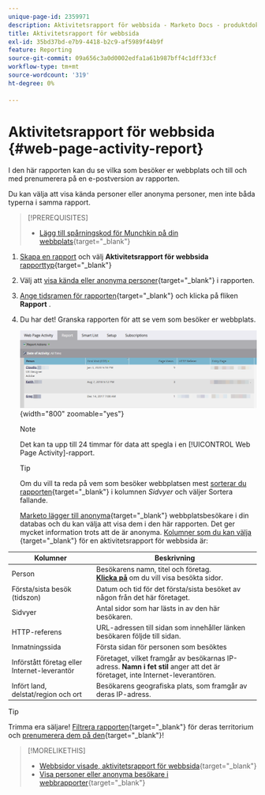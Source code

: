 ```yaml
---
unique-page-id: 2359971
description: Aktivitetsrapport för webbsida - Marketo Docs - produktdokumentation
title: Aktivitetsrapport för webbsida
exl-id: 35bd37bd-e7b9-4418-b2c9-af5989f44b9f
feature: Reporting
source-git-commit: 09a656c3a0d0002edfa1a61b987bff4c1dff33cf
workflow-type: tm+mt
source-wordcount: '319'
ht-degree: 0%

---
```


# Aktivitetsrapport för webbsida {#web-page-activity-report}

I den här rapporten kan du se vilka som besöker er webbplats och till och med prenumerera på en e-postversion av rapporten.

Du kan välja att visa kända personer eller anonyma personer, men inte båda typerna i samma rapport.

>[!PREREQUISITES]
>
>* [Lägg till spårningskod för Munchkin på din webbplats](/help/marketo/product-docs/administration/additional-integrations/add-munchkin-tracking-code-to-your-website.md){target="_blank"}

1. [Skapa en rapport](/help/marketo/product-docs/reporting/basic-reporting/creating-reports/create-a-report-in-a-program.md) och välj **Aktivitetsrapport för webbsida** [rapporttyp](/help/marketo/product-docs/reporting/basic-reporting/report-types/report-type-overview.md){target="_blank"}
1. Välj att [visa kända eller anonyma personer](/help/marketo/product-docs/reporting/basic-reporting/report-activity/display-people-or-anonymous-visitors-in-web-reports.md){target="_blank"} i rapporten.

1. [Ange tidsramen för rapporten](/help/marketo/product-docs/reporting/basic-reporting/editing-reports/change-a-report-time-frame.md){target="_blank"} och klicka på fliken **Rapport** .

1. Du har det! Granska rapporten för att se vem som besöker er webbplats.

   ![](assets/web-page-activity-report-1.png){width="800" zoomable="yes"}

   >[!NOTE]
   >
   >Det kan ta upp till 24 timmar för data att spegla i en [!UICONTROL Web Page Activity]-rapport.

   >[!TIP]
   >
   >Om du vill ta reda på vem som besöker webbplatsen mest [sorterar du rapporten](/help/marketo/product-docs/reporting/basic-reporting/editing-reports/sort-report-on-columns.md){target="_blank"} i kolumnen _Sidvyer_ och väljer Sortera fallande.

   [Marketo lägger till anonyma](/help/marketo/product-docs/reporting/basic-reporting/report-activity/tracking-anonymous-activity-and-people.md){target="_blank"} webbplatsbesökare i din databas och du kan välja att visa dem i den här rapporten. Det ger mycket information trots att de är anonyma.
   [Kolumner som du kan välja ](/help/marketo/product-docs/reporting/basic-reporting/editing-reports/select-report-columns.md){target="_blank"} för en aktivitetsrapport för webbsida är:

<table>
 <thead>
  <tr>
   <th>Kolumner</th>
   <th>Beskrivning</th>
  </tr>
 </thead>
 <tbody>
  <tr>
   <td>Person</td>
   <td>Besökarens namn, titel och företag.<br><strong><a href="/help/marketo/product-docs/reporting/basic-reporting/report-types/web-page-activity-report/web-pages-viewed-web-page-activity-report.md" target="_blank">Klicka på</a></strong> om du vill visa besökta sidor.</td>
  </tr>
  <tr>
   <td>Första/sista besök (tidszon)</td>
   <td>Datum och tid för det första/sista besöket av någon från det här företaget.</td>
  </tr>
  <tr>
   <td>Sidvyer</td>
   <td>Antal sidor som har lästs in av den här besökaren.</td>
  </tr>
  <tr>
   <td>HTTP-referens</td>
   <td>URL-adressen till sidan som innehåller länken besökaren följde till sidan.</td>
  </tr>
  <tr>
   <td>Inmatningssida</td>
   <td>Första sidan för personen som besöktes </td>
  </tr>
  <tr>
   <td>Införstått företag eller Internet-leverantör</td>
   <td>Företaget, vilket framgår av besökarnas IP-adress. <strong>Namn i fet stil</strong> anger att det är företaget, inte Internet-leverantören. </td>
  </tr>
  <tr>
   <td>Infört land, delstat/region och ort</td>
   <td>Besökarens geografiska plats, som framgår av deras IP-adress.</td>
  </tr>
 </tbody>
</table>

>[!TIP]
>
>Trimma era säljare! [Filtrera rapporten](/help/marketo/product-docs/reporting/basic-reporting/editing-reports/filter-people-in-a-report-with-a-smart-list.md){target="_blank"} för deras territorium och [prenumerera dem på den](/help/marketo/product-docs/reporting/basic-reporting/report-subscriptions/subscribe-to-a-basic-report.md){target="_blank"}!

>[!MORELIKETHIS]
>
>* [Webbsidor visade, aktivitetsrapport för webbsida](/help/marketo/product-docs/reporting/basic-reporting/report-types/web-page-activity-report/web-pages-viewed-web-page-activity-report.md){target="_blank"}
>* [Visa personer eller anonyma besökare i webbrapporter](/help/marketo/product-docs/reporting/basic-reporting/report-activity/display-people-or-anonymous-visitors-in-web-reports.md){target="_blank"}
